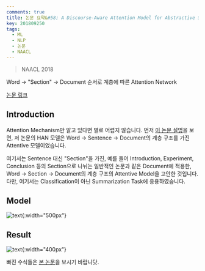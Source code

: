 ```yaml
---
comments: true
title: 논문 요약&#58; A Discourse-Aware Attention Model for Abstractive Summarization of Long Documents
key: 201809250
tags:
  - ML
  - NLP
  - 논문
  - NAACL
---
```


> NAACL 2018
 
Word -> "Section" -> Document 순서로 계층에 따른 Attention Network
 
<!--more-->
 
[논문 링크](https://arxiv.org/pdf/1804.05685.pdf)
 
## Introduction
 
Attention Mechanism만 알고 있다면 별로 어렵지 않습니다. 먼저 [이 논문 설명](http://rokrokss.com/post/2018/09/24/Hierarchical-Attention-Networks-for-Document-Classification-요약-정리-설명.html)을
보면, 저 논문의 HAN 모델은 Word -> Sentence -> Document의 계층 구조를 가진 Attentive 모델이었습니다.
 
여기서는 Sentence 대신 "Section"을 가진, 예를 들어 Introduction, Experiment, Conclusion 등의 Section으로 나뉘는 일반적인 논문과 같은 Document에 적용한, Word -> Section -> Document의 계층 구조의 Attentive Model을 고안한 것입니다.
다만, 여기서는 Classification이 아닌 Summarization Task에 응용하였습니다.
 
## Model
 
![text](https://raw.githubusercontent.com/q0115643/my_blog/master/assets/images/paper-summary/Cohan-NAACL2018/1.png){:width="500px"}
 
## Result
 
![text](https://raw.githubusercontent.com/q0115643/my_blog/master/assets/images/paper-summary/Cohan-NAACL2018/2.png){:width="400px"}
 
빠진 수식들은 [본 논문](https://arxiv.org/pdf/1804.05685.pdf)을 보시기 바랍니닷.